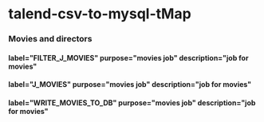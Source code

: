 # talend-csv-to-mysql-tMap
<h3>Movies and directors</h3>
<h4>label="FILTER_J_MOVIES" purpose="movies job" description="job for movies"</h4>
<h4>label="J_MOVIES" purpose="movies job" description="job for movies"</h4>
<h4>label="WRITE_MOVIES_TO_DB" purpose="movies job" description="job for movies"</h4>
